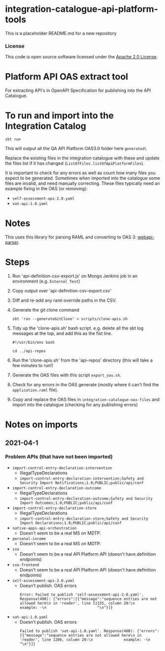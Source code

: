
# integration-catalogue-api-platform-tools

This is a placeholder README.md for a new repository

### License

This code is open source software licensed under the [Apache 2.0 License]("http://www.apache.org/licenses/LICENSE-2.0.html").


# Platform API OAS extract tool

For extracting API's in OpenAPI Specification for publishing into the API Catalogue.

# To run and import into the Integration Catalog

```
sbt run
```

This will output all the QA API Platform OAS3.0 folder here `generated\`

Replace the existing files in the integration catalogue with these and update the files list if it has changed (`ListOfFiles.listOfApiPlatformFiles`).

It is important to check for any errors as well as count how many files you expect to be generated. Sometimes when imported into the catalogue some files are invalid, and need manually correcting. 
These files typically need an example fixing in the OAS (or removing):

- `self-assessment-api-2.0.yaml`
- `vat-api-1.0.yaml`
# Notes

This uses this library for parsing RAML and converting to OAS 3: [webapi-parser](https://raml-org.github.io/webapi-parser/migration-guide-java.html).

# Steps

1. Run 'api-definition-csv-export.js' on Mongo Jenkins job in an environment (e.g. `External Test`)
1. Copy output over 'api-definition-csv-export.csv'
1. Diff and re-add any raml override paths in the CSV.
1. Generate the git clone command
    ```
    sbt 'run --generateGitClone' > scripts/clone-apis.sh
    ```
1. Tidy up the 'clone-apis.sh' bash script. e.g. delete all the sbt log messages at the top, and add this as the fist line.
    ```
    #!/usr/bin/env bash
   
   cd ../api-repos
    ```
    
1. Run the 'clone-apis.sh' from the 'api-repos' directory (this will take a few minutes to run!)
1. Generate the OAS files with this script `export_oas.sh`.
1. Check for any errors in the OAS generate (mostly where it can't find the `application.raml` file).
1. Copy and replace the OAS files in `integration-catalogue-oas-files` and import into the catalogue (checking for any publishing errors)
# Notes on imports
## 2021-04-1
### Problem APIs (that have not been imported)
- `import-control-entry-declaration-intervention`     
  - IllegalTypeDeclarations
  - `import-control-entry-declaration-intervention;Safety and Security Import Notifications;1.0;PUBLIC;public/api/conf`
- `import-control-entry-declaration-outcome`
  - IllegalTypeDeclarations
  - `import-control-entry-declaration-outcome;Safety and Security Import Outcomes;1.0;PUBLIC;public/api/conf`
- `import-control-entry-declaration-store`
  - IllegalTypeDeclarations
  - `import-control-entry-declaration-store;Safety and Security Import Declarations;1.0;PUBLIC;public/api/conf`
- `native-apps-api-orchestration`
  - Doesn't seem to be a real MS on MDTP.
- `personal-income`
  - Doesn't seem to be a real MS on MDTP.
- `sso`
   - Doesn't seem to be a real API Platform API (doesn't have definition endpoints)
- `sso-frontend`
   - Doesn't seem to be a real API Platform API (doesn't have definition endpoints)
- `self-assessment-api-2.0.yaml`
   - Doesn't publish. OAS errors
      ```
      Error: Failed to publish 'self-assessment-api-2.0.yaml'. Response(400): {"errors":[{"message":"sequence entries are not allowed here\n in 'reader', line 11155, column 20:\n              example: -\n                       ^\n"}]}
      ```
- `vat-api-1.0.yaml`
   - Doesn't publish. OAS errors
      ```
      Failed to publish 'vat-api-1.0.yaml'. Response(400): {"errors":[{"message":"sequence entries are not allowed here\n in 'reader', line 1206, column 20:\n              example: -\n                       ^\n"}]}
      ```
